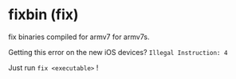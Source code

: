fixbin (fix)
======

fix binaries compiled for armv7 for armv7s.  

Getting this error on the new iOS devices? `Illegal Instruction: 4`  
  
Just run `fix <executable>` !
